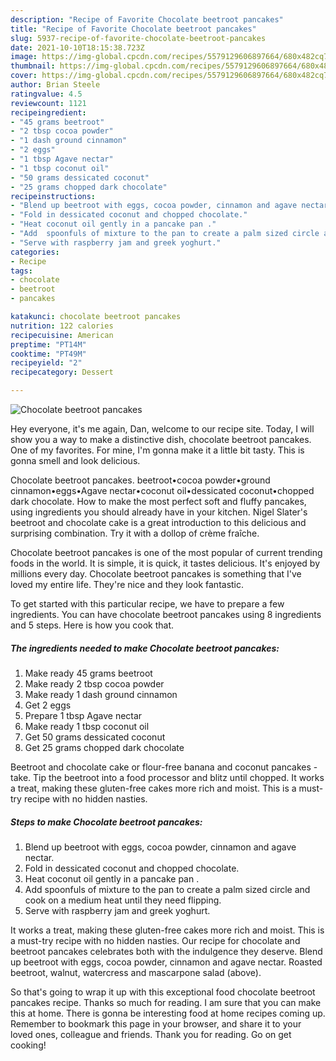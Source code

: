 ```yaml
---
description: "Recipe of Favorite Chocolate beetroot pancakes"
title: "Recipe of Favorite Chocolate beetroot pancakes"
slug: 5937-recipe-of-favorite-chocolate-beetroot-pancakes
date: 2021-10-10T18:15:38.723Z
image: https://img-global.cpcdn.com/recipes/5579129606897664/680x482cq70/chocolate-beetroot-pancakes-recipe-main-photo.jpg
thumbnail: https://img-global.cpcdn.com/recipes/5579129606897664/680x482cq70/chocolate-beetroot-pancakes-recipe-main-photo.jpg
cover: https://img-global.cpcdn.com/recipes/5579129606897664/680x482cq70/chocolate-beetroot-pancakes-recipe-main-photo.jpg
author: Brian Steele
ratingvalue: 4.5
reviewcount: 1121
recipeingredient:
- "45 grams beetroot"
- "2 tbsp cocoa powder"
- "1 dash ground cinnamon"
- "2 eggs"
- "1 tbsp Agave nectar"
- "1 tbsp coconut oil"
- "50 grams dessicated coconut"
- "25 grams chopped dark chocolate"
recipeinstructions:
- "Blend up beetroot with eggs, cocoa powder, cinnamon and agave nectar."
- "Fold in dessicated coconut and chopped chocolate."
- "Heat coconut oil gently in a pancake pan ."
- "Add  spoonfuls of mixture to the pan to create a palm sized circle and cook on a medium heat until they need flipping."
- "Serve with raspberry jam and greek yoghurt."
categories:
- Recipe
tags:
- chocolate
- beetroot
- pancakes

katakunci: chocolate beetroot pancakes 
nutrition: 122 calories
recipecuisine: American
preptime: "PT14M"
cooktime: "PT49M"
recipeyield: "2"
recipecategory: Dessert

---
```



![Chocolate beetroot pancakes](https://img-global.cpcdn.com/recipes/5579129606897664/680x482cq70/chocolate-beetroot-pancakes-recipe-main-photo.jpg)

Hey everyone, it's me again, Dan, welcome to our recipe site. Today, I will show you a way to make a distinctive dish, chocolate beetroot pancakes. One of my favorites. For mine, I'm gonna make it a little bit tasty. This is gonna smell and look delicious.

Chocolate beetroot pancakes. beetroot•cocoa powder•ground cinnamon•eggs•Agave nectar•coconut oil•dessicated coconut•chopped dark chocolate. How to make the most perfect soft and fluffy pancakes, using ingredients you should already have in your kitchen. Nigel Slater&#39;s beetroot and chocolate cake is a great introduction to this delicious and surprising combination. Try it with a dollop of crème fraîche.

Chocolate beetroot pancakes is one of the most popular of current trending foods in the world. It is simple, it is quick, it tastes delicious. It's enjoyed by millions every day. Chocolate beetroot pancakes is something that I've loved my entire life. They're nice and they look fantastic.


To get started with this particular recipe, we have to prepare a few ingredients. You can have chocolate beetroot pancakes using 8 ingredients and 5 steps. Here is how you cook that.

<!--inarticleads1-->

##### The ingredients needed to make Chocolate beetroot pancakes:

1. Make ready 45 grams beetroot
1. Make ready 2 tbsp cocoa powder
1. Make ready 1 dash ground cinnamon
1. Get 2 eggs
1. Prepare 1 tbsp Agave nectar
1. Make ready 1 tbsp coconut oil
1. Get 50 grams dessicated coconut
1. Get 25 grams chopped dark chocolate


Beetroot and chocolate cake or flour-free banana and coconut pancakes - take. Tip the beetroot into a food processor and blitz until chopped. It works a treat, making these gluten-free cakes more rich and moist. This is a must-try recipe with no hidden nasties. 

<!--inarticleads2-->

##### Steps to make Chocolate beetroot pancakes:

1. Blend up beetroot with eggs, cocoa powder, cinnamon and agave nectar.
1. Fold in dessicated coconut and chopped chocolate.
1. Heat coconut oil gently in a pancake pan .
1. Add  spoonfuls of mixture to the pan to create a palm sized circle and cook on a medium heat until they need flipping.
1. Serve with raspberry jam and greek yoghurt.


It works a treat, making these gluten-free cakes more rich and moist. This is a must-try recipe with no hidden nasties. Our recipe for chocolate and beetroot pancakes celebrates both with the indulgence they deserve. Blend up beetroot with eggs, cocoa powder, cinnamon and agave nectar. Roasted beetroot, walnut, watercress and mascarpone salad (above). 

So that's going to wrap it up with this exceptional food chocolate beetroot pancakes recipe. Thanks so much for reading. I am sure that you can make this at home. There is gonna be interesting food at home recipes coming up. Remember to bookmark this page in your browser, and share it to your loved ones, colleague and friends. Thank you for reading. Go on get cooking!
